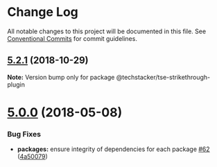 # Change Log

All notable changes to this project will be documented in this file.
See [Conventional Commits](https://conventionalcommits.org) for commit guidelines.

<a name="5.2.1"></a>
## [5.2.1](https://github.com/nossas/slate-editor/compare/v5.1.0...v5.2.1) (2018-10-29)




**Note:** Version bump only for package @techstacker/tse-strikethrough-plugin

<a name="5.0.0"></a>
# [5.0.0](https://github.com/nossas/slate-editor/compare/v4.0.1...v5.0.0) (2018-05-08)


### Bug Fixes

* **packages:** ensure integrity of dependencies for each package [#62](https://github.com/nossas/slate-editor/issues/62) ([4a50079](https://github.com/nossas/slate-editor/commit/4a50079))
